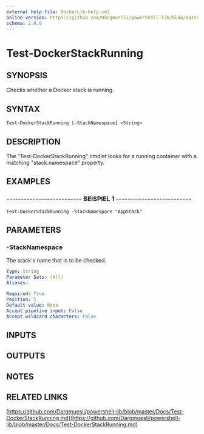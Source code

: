 ```yaml
---
external help file: DockerLib-help.xml
online version: https://github.com/Dargmuesli/powershell-lib/blob/master/Docs/Test-DockerStackRunning.md
schema: 2.0.0
---
```


# Test-DockerStackRunning

## SYNOPSIS
Checks whether a Docker stack is running.

## SYNTAX

```
Test-DockerStackRunning [-StackNamespace] <String>
```

## DESCRIPTION
The "Test-DockerStackRunning" cmdlet looks for a running container with a matching "stack.namespace" property.

## EXAMPLES

### -------------------------- BEISPIEL 1 --------------------------
```
Test-DockerStackRunning -StackNamespace "AppStack"
```

## PARAMETERS

### -StackNamespace
The stack's name that is to be checked.

```yaml
Type: String
Parameter Sets: (All)
Aliases: 

Required: True
Position: 1
Default value: None
Accept pipeline input: False
Accept wildcard characters: False
```

## INPUTS

## OUTPUTS

## NOTES

## RELATED LINKS

[https://github.com/Dargmuesli/powershell-lib/blob/master/Docs/Test-DockerStackRunning.md](https://github.com/Dargmuesli/powershell-lib/blob/master/Docs/Test-DockerStackRunning.md)

